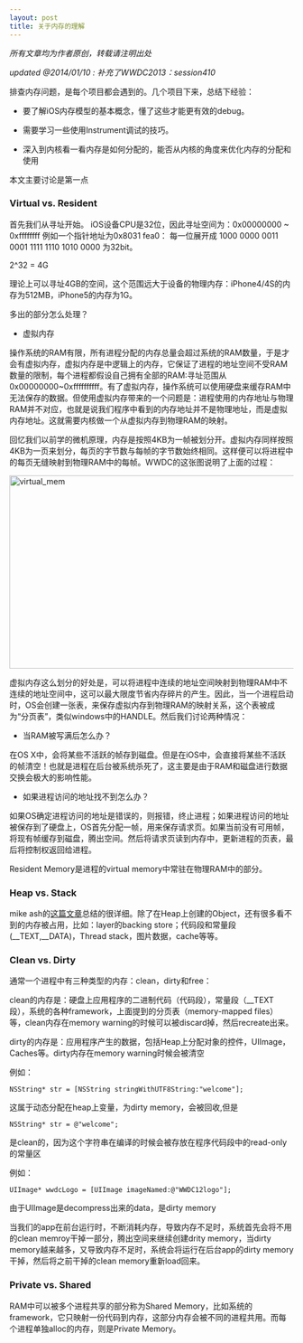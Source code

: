 ```yaml
---
layout: post
title: 关于内存的理解
---
```


<em>所有文章均为作者原创，转载请注明出处</em>

<em> updated @2014/01/10 : 补充了WWDC2013：session410 </em>

排查内存问题，是每个项目都会遇到的。几个项目下来，总结下经验：

- 要了解iOS内存模型的基本概念，懂了这些才能更有效的debug。

- 需要学习一些使用Instrument调试的技巧。

- 深入到内核看一看内存是如何分配的，能否从内核的角度来优化内存的分配和使用

本文主要讨论是第一点

<h3> Virtual vs. Resident</h3>

首先我们从寻址开始。
iOS设备CPU是32位，因此寻址空间为：0x00000000 ~ 0xffffffff
例如一个指针地址为0x8031 fea0：
每一位展开成 1000 0000 0011 0001 1111 1110 1010 0000 为32bit。

2^32 = 4G

理论上可以寻址4GB的空间，这个范围远大于设备的物理内存：iPhone4/4S的内存为512MB，iPhone5的内存为1G。

多出的部分怎么处理？

- 虚拟内存

操作系统的RAM有限，所有进程分配的内存总量会超过系统的RAM数量，于是才会有虚拟内存，虚拟内存是中逻辑上的内存，它保证了进程的地址空间不受RAM数量的限制，每个进程都假设自己拥有全部的RAM:寻址范围从0x00000000~0xffffffffff。有了虚拟内存，操作系统可以使用硬盘来缓存RAM中无法保存的数据。但使用虚拟内存带来的一个问题是：进程使用的内存地址与物理RAM并不对应，也就是说我们程序中看到的内存地址并不是物理地址，而是虚拟内存地址。这就需要内核做一个从虚拟内存到物理RAM的映射。


回忆我们以前学的微机原理，内存是按照4KB为一帧被划分开。虚拟内存同样按照4KB为一页来划分，每页的字节数与每帧的字节数始终相同。这样便可以将进程中的每页无缝映射到物理RAM中的每帧。WWDC的这张图说明了上面的过程：

<a href="/blog/images/2014/01/virtual_mem.png"><img src="/blog/images/2014/01/virtual_mem.png" alt="virtual_mem" width="625" height="342"/></a>

虚拟内存这么划分的好处是，可以将进程中连续的地址空间映射到物理RAM中不连续的地址空间中，这可以最大限度节省内存碎片的产生。因此，当一个进程启动时，OS会创建一张表，来保存虚拟内存到物理RAM的映射关系，这个表被成为“分页表”，类似windows中的HANDLE。然后我们讨论两种情况：

- 当RAM被写满后怎么办？

在OS X中，会将某些不活跃的帧存到磁盘。但是在iOS中，会直接将某些不活跃的帧清空！也就是进程在后台被系统杀死了，这主要是由于RAM和磁盘进行数据交换会极大的影响性能。

- 如果进程访问的地址找不到怎么办？

如果OS确定进程访问的地址是错误的，则报错，终止进程；如果进程访问的地址被保存到了硬盘上，OS首先分配一帧，用来保存请求页。如果当前没有可用帧，将现有帧缓存到磁盘，腾出空间。然后将请求页读到内存中，更新进程的页表，最后将控制权返回给进程。

Resident Memory是进程的virtual memory中常驻在物理RAM中的部分。

<h3>Heap vs. Stack</h3>

mike ash的<a href="https://www.mikeash.com/pyblog/friday-qa-2010-01-15-stack-and-heap-objects-in-objective-c.html">这篇文章</a>总结的很详细。除了在Heap上创建的Object，还有很多看不到的内存被占用，比如：layer的backing store；代码段和常量段(__TEXT,__DATA)，Thread stack，图片数据，cache等等。

<h3>Clean vs. Dirty</h3>

通常一个进程中有三种类型的内存：clean，dirty和free：

clean的内存是：硬盘上应用程序的二进制代码（代码段），常量段（__TEXT段），系统的各种framework，上面提到的分页表（memory-mapped files）等，clean内存在memory warning的时候可以被discard掉，然后recreate出来。

dirty的内存是：应用程序产生的数据，包括Heap上分配对象的控件，UIImage，Caches等。dirty内存在memory warning时候会被清空

例如：
```objc
NSString* str = [NSString stringWithUTF8String:"welcome"];
```

这属于动态分配在heap上变量，为dirty memory，会被回收,但是

```objc
NSString* str = @"welcome";
```

是clean的，因为这个字符串在编译的时候会被存放在程序代码段中的read-only的常量区

例如：

```objc
UIImage* wwdcLogo = [UIImage imageNamed:@"WWDC12logo"];
```

由于UIImage是decompress出来的data，是dirty memory

当我们的app在前台运行时，不断消耗内存，导致内存不足时，系统首先会将不用的clean memroy干掉一部分，腾出空间来继续创建drity memory，当dirty memory越来越多，又导致内存不足时，系统会将运行在后台app的dirty memory干掉，然后将之前干掉的clean memory重新load回来。

<h3>Private vs. Shared</h3>

RAM中可以被多个进程共享的部分称为Shared Memory，比如系统的framework，它只映射一份代码到内存，这部分内存会被不同的进程共用。而每个进程单独alloc的内存，则是Private Memory。



